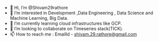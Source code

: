 - 👋 Hi, I’m @Shivam29rathore
- 👀 I’m interested in Development ,Data Engineering , Data Science and Machine Learning, Big Data.
- 🌱 I’m currently learning cloud infrastructures like GCP.
- 💞️ I’m looking to collaborate on Timeseries stack(TICK).
- 📫 How to reach me :
EmailId - shivam.29.rathore@gmail.com

<!---
Shivam29rathore/Shivam29rathore is a ✨ special ✨ repository because its `README.md` (this file) appears on your GitHub profile.
You can click the Preview link to take a look at your changes.
--->
